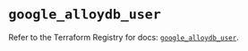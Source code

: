 # `google_alloydb_user`

Refer to the Terraform Registry for docs: [`google_alloydb_user`](https://registry.terraform.io/providers/hashicorp/google/6.18.0/docs/resources/alloydb_user).
